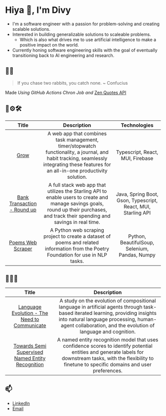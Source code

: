 <!-- Use emoji -->
# Hiya 👋, I'm Divy

- I'm a software engineer with a passion for problem-solving and creating scalable solutions.
- Interested in building generalizable solutions to scaleable problems.
  - Which is also what drives me to use artificial intelligence to make a positive impact on the world.
- Currently honing software engineering skills with the goal of eventually transitioning back to AI engineering and research.

## 💬🌞

> If you chase two rabbits, you catch none. ~ Confucius

Made *Using GitHub Actions Chron Job and* [Zen Quotes API]( https://zenquotes.io/ )

## 🔧⚙️🛠️

Title     | Description | Technologies
:-----------------------------:|:-----------------------------:|:-----------------------------:|
[Grow](https://github.com/TGDivy/Grow#readme) | A web app that combines task management, timer/stopwatch functionality, a journal, and habit tracking, seamlessly integrating these features for an all-in-one productivity solution.| Typescript, React, MUI, Firebase
[Bank Transaction - Round up](https://github.com/TGDivy/Banking#readme)|A full stack web app that utilizes the Starling API to enable users to create and manage savings goals, round up their purchases, and track their spending and savings in real time.| Java, Spring Boot, Gson, Typescript, React, MUI, Starling API
[Poems Web Scraper](https://github.com/TGDivy/WebScrapping-PoetryFoundation#readme) | A Python web scraping project to create a dataset of poems and related information from the Poetry Foundation for use in NLP tasks. | Python, BeautifulSoup, Selenium, Pandas, Numpy

## 🧑🔬🧪

Title     | Description
:-----------------------------:|:-----------------------------:|
[Language Evolution - The Need to Communicate](https://github.com/TGDivy/Language-Evolution#readme) | A study on the evolution of compositional language in artificial agents through task-based iterated learning, providing insights into natural language processing, human-agent collaboration, and the evolution of language and cognition.
[Towards Semi Supervised Named Entity Recognition](https://github.com/TGDivy/Towards-unlabelled-Entity-Detection#readme) | A named entity recognition model that uses confidence scores to identify potential entities and generate labels for downstream tasks, with the flexibility to finetune to specific domains and user preferences.

## 📫

- [LinkedIn](https://www.linkedin.com/in/divy-bramhehca/)
- [Email](mailto:me@divyb.xyz)
